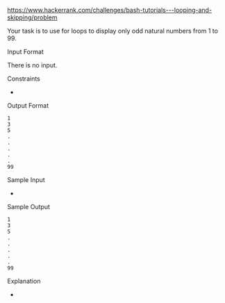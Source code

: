 https://www.hackerrank.com/challenges/bash-tutorials---looping-and-skipping/problem

Your task is to use for loops to display only odd natural numbers from 1 to 99.

Input Format

There is no input.

Constraints

-

Output Format
```
1
3
5
.
.
.
.
.
99  
```

Sample Input

-

Sample Output
```
1
3
5
.
.
.
.
.
99  
```
Explanation

-